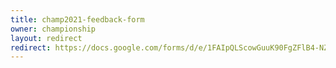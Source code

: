 ```yaml
---
title: champ2021-feedback-form
owner: championship
layout: redirect
redirect: https://docs.google.com/forms/d/e/1FAIpQLScowGuuK90FgZFlB4-NZ0pJcLyMftxHu_llrwVUeorp22RlZg/viewform
---
```

